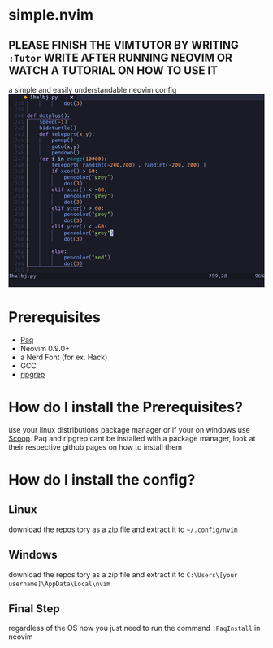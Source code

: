 # simple.nvim
## PLEASE FINISH THE VIMTUTOR BY WRITING `:Tutor` WRITE AFTER RUNNING NEOVIM OR WATCH A TUTORIAL ON HOW TO USE IT 

a simple and easily understandable neovim config
![](https://github.com/devmachine1/simple.nvim/blob/f9bc3d3ab42d0e6033bfcfe3473f6a22abb2ec3b/example.png)

# Prerequisites
* [Paq](https://github.com/savq/paq-nvim)
* Neovim 0.9.0+
* a Nerd Font (for ex. Hack)
* GCC
* [ripgrep](https://github.com/BurntSushi/ripgrep)

# How do I install the Prerequisites?

use your linux distributions package manager or if your on windows use [Scoop](https://scoop.sh).
Paq and ripgrep cant be installed with a package manager, look at their respective github pages on how to install them

# How do I install the config?

## Linux

download the repository as a zip file and extract it to `~/.config/nvim`

## Windows

download the repository as a zip file and extract it to `C:\Users\[your username]\AppData\Local\nvim`

## Final Step

regardless of the OS now you just need to run the command `:PaqInstall` in neovim
